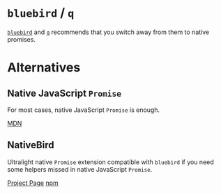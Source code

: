 # `bluebird` / `q`

[`bluebird`](https://github.com/petkaantonov/bluebird?tab=readme-ov-file#%EF%B8%8Fnote%EF%B8%8F) and [`q`](https://github.com/kriskowal/q#note) recommends that you switch away from them to native promises.

# Alternatives

## Native JavaScript `Promise`

For most cases, native JavaScript `Promise` is enough.

[MDN](https://developer.mozilla.org/en-US/docs/Web/JavaScript/Reference/Global_Objects/Promise)

## NativeBird

Ultralight native `Promise` extension compatible with `bluebird` if you need some helpers missed in native JavaScript `Promise`.

[Project Page](https://github.com/doodlewind/nativebird)
[npm](https://www.npmjs.com/package/nativebird)
